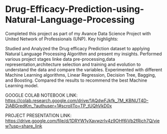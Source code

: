 # Drug-Efficacy-Prediction-using-Natural-Language-Processing

Completed this project as part of my Avance Data Science Project with United Network of Professionals (UNP). Key highlights:

Studied and Analyzed the Drug efficacy Prediction dataset to applying Natural Language Processing Algorithm and present my insights. Performed various project stages linke data pre-processing,data representation,architecture selection and training and evolution to understand the data and compare the variables. Experimented with different Machine Learning algorithms, Linear Regression, Decision Tree, Bagging, and Boosting. Compared the results to recommend the best Machine Learning model.

GOOGLE COLAB NOTEBOOK LINK:
https://colab.research.google.com/drive/1AQdwFJkfk_7M_KBNUT4D-2jABGredKm_?authuser=1#scrollTo=TP_tUQhVkD0x

PROJECT PRESENTATION LINK:
https://drive.google.com/file/d/1DRYW1yXavwzrlv4z9OHf6jVb2fRich7Q/view?usp=share_link
